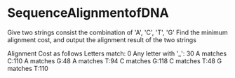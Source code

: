 # SequenceAlignmentofDNA
Give two strings consist the combination of 'A', 'C', 'T', 'G'
Find the minimum alignment cost, and output the alignment result of the two strings

Alignment Cost as follows 
Letters match: 0
Any letter with '_': 30
A matches C:110
A matches G:48
A matches T:94
C matches G:118
C matches T:48
G matches T:110
